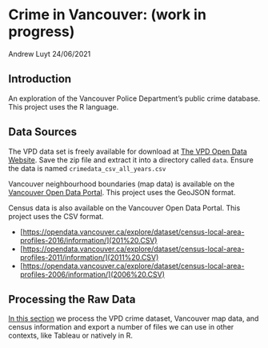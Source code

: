 Crime in Vancouver: (work in progress)
================
Andrew Luyt
24/06/2021

## Introduction

An exploration of the Vancouver Police Department’s public crime
database. This project uses the R language.

## Data Sources

The VPD data set is freely available for download at [The VPD Open Data
Website](https://geodash.vpd.ca/opendata/). Save the zip file and
extract it into a directory called `data`. Ensure the data is named
`crimedata_csv_all_years.csv`

Vancouver neighbourhood boundaries (map data) is available on the
[Vancouver Open Data
Portal](https://opendata.vancouver.ca/explore/dataset/local-area-boundary/export/).
This project uses the GeoJSON format.

Census data is also available on the Vancouver Open Data Portal. This
project uses the CSV format.

-   [https://opendata.vancouver.ca/explore/dataset/census-local-area-profiles-2016/information/](201%20.CSV)
-   [https://opendata.vancouver.ca/explore/dataset/census-local-area-profiles-2011/information/](2011%20.CSV)
-   [https://opendata.vancouver.ca/explore/dataset/census-local-area-profiles-2006/information/](2006%20.CSV)

## Processing the Raw Data

[In this section](./preprocess_data.md) we process the VPD crime
dataset, Vancouver map data, and census information and export a number
of files we can use in other contexts, like Tableau or natively in R.
